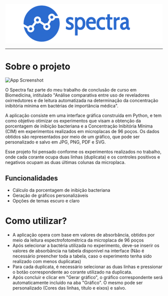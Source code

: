 <picture>
<p align="center">
  <img src="readme_images\logo_spectra.png" width="1068" title="hover text">
</p>
</picture>

  ------------------------------------------------------------------------------------------------------------------------------------------------------------------------------------------------------------------------
  
# Sobre o projeto

![App Screenshot](https://via.placeholder.com/468x300?text=App+Screenshot+Here)

O Spectra faz parte do meu trabalho de conclusão de curso em Biomedicina, intitulado 
"Análise comparativa entre uso de reveladores oxirredutores e de leitura automatizada na determinação da concentração inibitória mínima em bactérias de importância médica".

A aplicação consiste em uma interface gráfica construída em Python, e tem como objetivo otimizar os experimentos que visam a obtenção da porcentagem de inibição bacteriana e a Concentração Inibitória Mínima (CIM) em experimentos realizados em microplacas de 96 poços. Os dados obtidos são representados por meio de um gráfico, que pode ser personalizado e salvo em JPG, PNG, PDF e SVG.

Esse projeto foi pensado conforme os experimentos realizados no trabalho, onde cada corante ocupa duas linhas (duplicata) e os controles positivos e negativos ocupam as duas últimas colunas da microplaca. 

## Funcionalidades

- Cálculo da porcentagem de inibição bacteriana
- Geração de gráficos personalizáveis
- Opções de temas escuro e claro


# Como utilizar?

- A aplicação opera com base em valores de absorbância, obtidos por meio da leitura espectrofotométrica da microplaca de 96 poços
- Após selecionar a bactéria utilizada no experimento, deve-se inserir os valores de absorbância na tabela disponível na interface (Não é necessário preencher toda a tabela, caso o experimento tenha sido realizado com menos duplicatas)
- Para cada duplicata, é necessário selecionar as duas linhas e pressionar o botão correspondente ao corante utilizado na duplicata. 
- Após concluir e clicar em "Gerar gráfico", o gráfico correspondente será automaticamente incluído na aba "Gráfico". O mesmo pode ser personalizado (Cores das linhas, título e eixos) e salvo.

